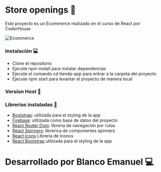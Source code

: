 # Store openings 🛒

Este proyecto es un Ecommerce realizado en el curso de React por CoderHouse 

![Ecommerce](https://i.postimg.cc/SNLVJSc7/IMAGEN-README.jpg)

### Instalación 💻

- Clone el repositorio
- Ejecute npm install para instalar dependencias
- Ejecute el comando cd tienda-app para entrar a la carpeta del proyecto
- Ejecute npm start para levantar el proyecto de manera local


### Version Host 📡


### Librerias instaladas 📖

- [Bootstrap](https://getbootstrap.com/docs/5.3/getting-started/introduction/): utilizada para el styling de la app
- [Firebase](https://firebase.google.com/): utilizada como base de datos del proyecto
- [React Router Dom](https://github.com/remix-run/react-router#readme): libreria de navegación por rutas
- [React Spinners](https://www.davidhu.io/react-spinners/storybook/?path=/docs/syncloader--main/): librerica de componentes spinners
- [React Icons](https://github.com/react-icons/react-icons#readme) Librería de Iconos
- [React Bootstrap](https://react-bootstrap.github.io/) utilizada para el styling de la app

# Desarrollado por Blanco Emanuel 💻
